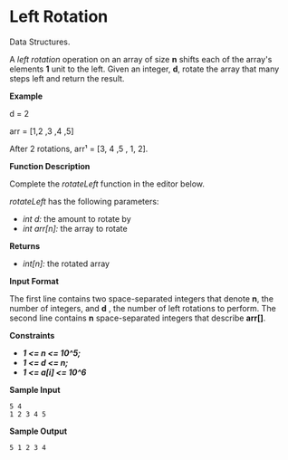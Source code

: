 # 

# Left Rotation



Data Structures.



A *left rotation* operation on an array of size **n** shifts each of the array's elements **1** unit to the left. Given an integer, **d**, rotate the array that many steps left and return the result.  

**Example** 



d = 2

arr = [1,2 ,3 ,4 ,5]

After 2  rotations, arr¹ = [3, 4 ,5 , 1, 2].

**Function Description**  

Complete the *rotateLeft* function in the editor below.  

*rotateLeft* has the following parameters:  

- *int d:*  the amount to rotate by  
- *int arr[n]:* the array to rotate  

**Returns**  

- *int[n]:* the rotated array

**Input Format**

The first line contains two space-separated integers that denote **n**, the number of integers, and **d** , the number of left rotations to perform. 
 The second line contains **n** space-separated integers that describe **arr[]**.  

**Constraints**

* ***1 <= n <= 10^5;***
* ***1 <= d <= n;***
* ***1 <= a[i] <= 10^6***



**Sample Input**

```
5 4
1 2 3 4 5
```

**Sample Output**

```
5 1 2 3 4
```